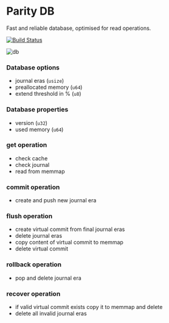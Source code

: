 # Parity DB

Fast and reliable database, optimised for read operations.

[![Build Status][travis-image]][travis-url]

[travis-image]: https://travis-ci.org/paritytech/paritydb.svg?branch=master
[travis-url]: https://travis-ci.org/paritytech/paritydb

![db](./res/db.png)

### Database options

- journal eras (`usize`)
- preallocated memory (`u64`)
- extend threshold in % (`u8`)

### Database properties

- version (`u32`)
- used memory (`u64`)

### get operation

- check cache
- check journal
- read from memmap

### commit operation

- create and push new journal era

### flush operation

- create virtual commit from final journal eras
- delete journal eras
- copy content of virtual commit to memmap
- delete virtual commit

### rollback operation

- pop and delete journal era

### recover operation

- if valid virtual commit exists copy it to memmap and delete
- delete all invalid journal eras

